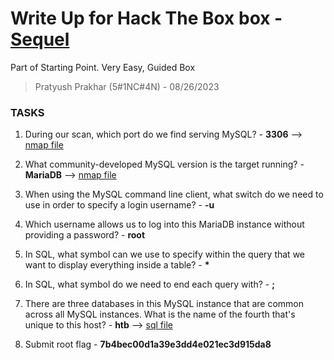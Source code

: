 # Write Up for Hack The Box box - [Sequel](https://app.hackthebox.com/starting-point?tier=1)

Part of Starting Point. Very Easy, Guided Box

> Pratyush Prakhar (5#1NC#4N) - 08/26/2023


### TASKS

1. During our scan, which port do we find serving MySQL? - **3306** --> [nmap file](https://github.com/pratty010/Boxes/blob/master/Hack%20The%20Box/Very%20Easy/Sequel/nmap/all.nmap)

2. What community-developed MySQL version is the target running? - **MariaDB** --> [nmap file](https://github.com/pratty010/Boxes/blob/master/Hack%20The%20Box/Very%20Easy/Sequel/nmap/main.nmap)

3. When using the MySQL command line client, what switch do we need to use in order to specify a login username? - **-u**

4. Which username allows us to log into this MariaDB instance without providing a password? - **root**

5. In SQL, what symbol can we use to specify within the query that we want to display everything inside a table? - __*__

6. In SQL, what symbol do we need to end each query with? - **;** 

7. There are three databases in this MySQL instance that are common across all MySQL instances. What is the name of the fourth that's unique to this host? - **htb** --> [sql file](https://github.com/pratty010/Boxes/blob/master/Hack%20The%20Box/Very%20Easy/Sequel/mysql/db.md)

8. Submit root flag - **7b4bec00d1a39e3dd4e021ec3d915da8** 

